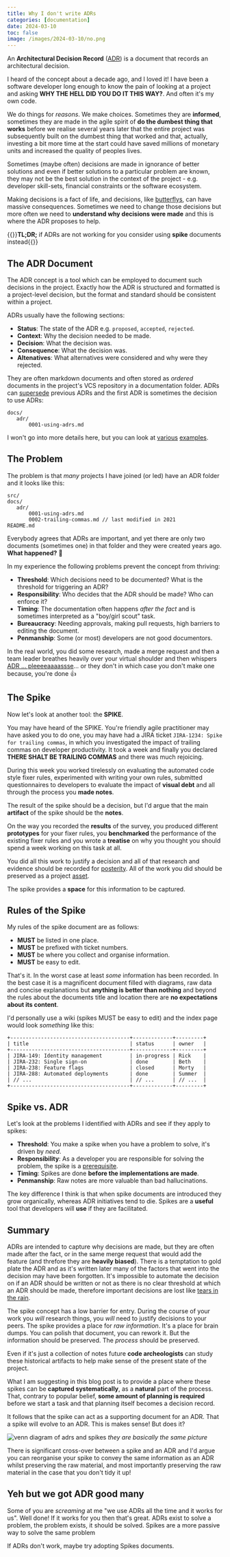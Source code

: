 ```yaml
--- 
title: Why I don't write ADRs
categories: [documentation]
date: 2024-03-10
toc: false
image: /images/2024-03-10/no.png
---
```


An **Architectural Decision Record** ([ADR](https://adr.github.io/)) is a document that records an
architectural decision.

I heard of the concept about a decade ago, and I loved it! I have been a
software developer long enough to know the pain of looking at a project and
asking **WHY THE HELL DID YOU DO IT THIS WAY?**. And often it's my own code.

We do things for _reasons_. We make choices. Sometimes they are **informed**,
sometimes they are made in the agile spirit of **do the dumbest thing
that works** before we realise several years later that the entire project was
subsequently built on the dumbest thing that worked and that, actually,
investing a bit more time at the start could have saved millions of monetary
units and increased the quality of peoples lives.

Sometimes (maybe often) decisions are made in ignorance of better solutions
and even if better solutions to a particular problem are known, they may not
be the best solution in the context of the project - e.g. developer skill-sets,
financial constraints or the software ecosystem.

Making decisions is a fact of life, and decisions, like
[butterflys](https://en.wikipedia.org/wiki/Butterfly_effect), can have massive
consequences. Sometimes we need to change those decisions but more often we
need to **understand why decisions were made** and this is where the ADR
proposes to help.

{{<callout>}}**TL;DR;** if ADRs are not working for you consider using **spike** documents instead{{</callout>}}


## The ADR Document

The ADR concept is a tool which can be employed to document such decisions in the
project. Exactly how the ADR is structured and formatted is a project-level
decision, but the format and standard should be consistent within a project.

ADRs usually have the following sections:

- **Status**: The state of the ADR e.g. `proposed`, `accepted`, `rejected`.
- **Context**: Why the decision needed to be made.
- **Decision**: What the decision was.
- **Consequence**: What the decision was.
- **Altenatives**: What alternatives were considered and why were they
  rejected.

They are often markdown documents and often stored as _ordered_ documents in
the project's VCS repository in a documentation folder. ADRs can
[supersede](https://en.wiktionary.org/wiki/supersede) previous ADRs and the
first ADR is sometimes the decision to use ADRs:

```text
docs/
   adr/
       0001-using-adrs.md
```

I won't go into more details here, but you can look at [various](https://github.com/joelparkerhenderson/architecture-decision-record/tree/main/locales/en/examples/amazon-web-services) [examples](https://github.com/joelparkerhenderson/architecture-decision-record/tree/main/locales/en/examples/go-programming-language).

## The Problem

The problem is that _many_ projects I have joined (or led) have an ADR folder and it
looks like this:

```text
src/
docs/
   adr/
       0001-using-adrs.md
       0002-trailing-commas.md // last modified in 2021
README.md
```

Everybody agrees that ADRs are important, and yet there are only two documents
(sometimes one) in that folder and they were created years ago. **What happened?** 🤔

In my experience the following problems prevent the concept from thriving:

- **Threshold**: Which decisions need to be documented? What is the
  threshold for triggering an ADR?
- **Responsibility**: Who decides that the ADR should be made? Who can enforce
  it?
- **Timing**: The documentation often happens _after the fact_ and is
  sometimes interpreted as
  a "boy/girl scout" task.
- **Bureaucracy**: Needing approvals, making pull requests, high barriers to editing the document.
- **Penmanship**: Some (or most) developers are not good documentors.

In the real world, you did some research, made a merge request and then a
team leader breathes heavily over your virtual shoulder and then whispers
[ADR ... pleeeeaaaassse](https://www.youtube.com/watch?v=bDFt_Dhxg8k)... or they
don't in which case you don't make one because, you're done 👍

## The Spike

Now let's look at another tool: the **SPIKE**. 

You may have heard of the SPIKE. You're friendly agile practitioner may have
asked you to do one, you may have had a JIRA ticket `JIRA-1234: Spike for
trailing commas`, in which you investigated the impact of trailing commas on
developer productivity. It took a week and finally you declared **THERE SHALT
BE TRAILING COMMAS** and there was much rejoicing.

During this week you worked tirelessly on evaluating the automated code
style fixer rules, experimented with writing your own rules, submitted
questionnaires to developers to evaluate the impact of **visual debt** and all
through the process you **made notes**.

The result of the spike should be a decision, but I'd argue that the
main **artifact** of the spike should be the **notes**.

On the way you recorded the **results** of the survey, you produced different
**prototypes** for your fixer rules, you **benchmarked** the performance of the
existing fixer rules and you wrote a **treatise** on why you thought you should
spend a week working on this task at all.

You did all this work to justify a decision and all of that research and
evidence should be recorded for [posterity](https://en.wiktionary.org/wiki/posterity). All of the work you did should be preserved as a project [asset](https://en.wiktionary.org/wiki/asset).

The spike provides a **space** for this information to be captured.

## Rules of the Spike

My rules of the spike document are as follows:

- **MUST** be listed in one place.
- **MUST** be prefixed with ticket numbers.
- **MUST** be where you collect and organise information.
- **MUST** be easy to edit.

That's it. In the worst case at least _some_ information has been recorded.
In the best case it is a magnificent document filled with diagrams, raw data
and concise explanations but **anything is better than nothing** and beyond
the rules about the documents title and location there are **no expectations
about its content**.

I'd personally use a wiki (spikes MUST be easy to edit) and the index page would look
_something_ like this:

```text
+---------------------------------------+-------------+---------+
| title                                 | status      | owner   |
+---------------------------------------+-------------+---------+
| JIRA-149: Identity management         | in-progress | Rick    | 
| JIRA-232: Single sign-on              | done        | Beth    |
| JIRA-238: Feature flags               | closed      | Morty   |
| JIRA-288: Automated deployments       | done        | Summer  |
| // ...                                | // ...      | // ...  |
+---------------------------------------+-------------+---------+
```


## Spike vs. ADR

Let's look at the problems I identified with ADRs and see if they apply to
spikes:

- **Threshold**: You make a spike when you have a problem to solve, it's
  driven by _need_.
- **Responsibility**: As a developer you are responsible for solving the
  problem, the spike is a [prerequisite](https://en.wiktionary.org/wiki/prerequisite).
- **Timing**: Spikes are done **before the implementations are
  made**.
- **Penmanship**: Raw notes are more valuable than bad hallucinations.

The key difference I think is that when spike documents are introduced they
grow organically, whereas ADR initiatives tend to die. Spikes are a **useful**
tool that developers will **use** if they are facilitated.

## Summary

ADRs are intended to capture why decisions are made, but they are often made
after the fact, or in the same merge request that would add the feature (and
threfore they are **heavily biased**). There is a temptation to gold plate the
ADR and as it's written later many of the factors that went into the decision
may have been forgotten. It's impossible to automate the decision on if an ADR
should be written or not as there is no clear threshold at which an ADR
should be made, therefore important decisions are lost like [tears in the
rain](https://www.youtube.com/watch?v=HU7Ga7qTLDU).

The spike concept has a low barrier for entry. During the course of your work
you _will_ research things, you _will_ need to justify decisions to your
peers. The spike provides a place for _raw information_. It's a place for
brain dumps. You can polish that document, you can rework it. But the
information should be preserved. The _process_ should be preserved. 

Even if it's just a collection of notes future **code archeologists** can
study these historical artifacts to help make sense of the present state of
the project.

What I am suggesting in this blog post is to provide a place where these
spikes can be **captured systematically**, as a **natural** part of the process.
That, contrary to popular belief, **some amount of planning is required** before
we start a task and that planning itself becomes a decision record.

It follows that the spike can act as a supporting document for an ADR. That a
spike will evolve to an ADR. This is makes sense! But does it?

![venn diagram of adrs and spikes](/images/2024-03-10/venn.png)
*they are basically the same picture*

There is significant cross-over between a spike and an ADR and I'd argue you
can reorganise your spike to convey the same information as an ADR whilst
preserving the raw material, and most importantly preserving the raw material
in the case that you don't tidy it up!

## Yeh but we got ADR good many

Some of you are _screaming_ at me "we use ADRs all the time and it works for
us". Well done! If it works for you then that's great. ADRs exist to solve a
problem, the problem exists, it should be solved. Spikes are a more passive way to solve the same
problem

If ADRs don't work, maybe try adopting Spikes documents.

